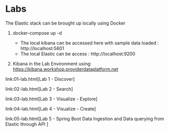 # Labs

The Elastic stack can be brought up locally using Docker

1. docker-compose up -d

    -   The local kibana can be accessed here with sample data loaded :  
        http://localhost:5601
    -   The local Elastic can be access : http://localhost:9200

2.  Kibana in the Lab Environment using: https://kibana.workshop.providerdataplatform.net

link:01-lab.html[Lab 1 - Discover]

link:02-lab.html[Lab 2 - Search] 

link:03-lab.html[Lab 3 - Visualize - Explore] 

link:04-lab.html[Lab 4 - Visualize - Create] 

link:05-lab.html[Lab 5 - Spring Boot Data Ingestion and Data querying from Elastic through API ]








